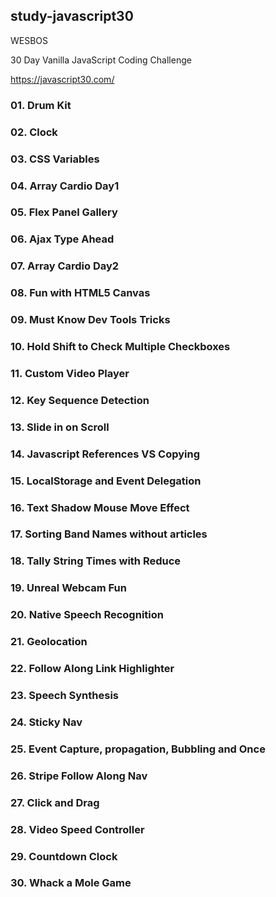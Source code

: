 ## study-javascript30

WESBOS

30 Day Vanilla JavaScript Coding Challenge

https://javascript30.com/

### 01. Drum Kit

### 02. Clock

### 03. CSS Variables

### 04. Array Cardio Day1

### 05. Flex Panel Gallery

### 06. Ajax Type Ahead

### 07. Array Cardio Day2

### 08. Fun with HTML5 Canvas

### 09. Must Know Dev Tools Tricks

### 10. Hold Shift to Check Multiple Checkboxes

### 11. Custom Video Player

### 12. Key Sequence Detection

### 13. Slide in on Scroll

### 14. Javascript References VS Copying

### 15. LocalStorage and Event Delegation

### 16. Text Shadow Mouse Move Effect

### 17. Sorting Band Names without articles

### 18. Tally String Times with Reduce

### 19. Unreal Webcam Fun

### 20. Native Speech Recognition

### 21. Geolocation

### 22. Follow Along Link Highlighter

### 23. Speech Synthesis

### 24. Sticky Nav

### 25. Event Capture, propagation, Bubbling and Once

### 26. Stripe Follow Along Nav

### 27. Click and Drag

### 28. Video Speed Controller

### 29. Countdown Clock

### 30. Whack a Mole Game
